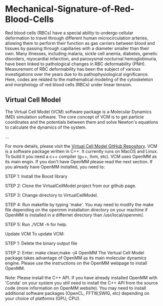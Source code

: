 # Mechanical-Signature-of-Red-Blood-Cells
Red blood cells (RBCs) have a special ability to undergo cellular deformation to travel through different human microcirculation arteries, allowing them to perform their function as gas carriers between blood and tissues by passing through capillaries with a diameter smaller than their own.
Many illnesses, including malaria, sickle cell anemia, diabetes, genetic disorders, myocardial infarction, and paroxysmal nocturnal hemoglobinuria, have been linked to pathological changes in RBC deformability (PNH).
Measurement of RBC deformability has been the subject of various investigations over the years due to its pathophysiological significance. 
Here, codes are related to the mathematical modeling of the cytoskeleton and morphology of red blood cells (RBCs) under linear tension.
## Virtual Cell Model

The Virtual Cell Model (VCM) software package is a Molecular Dynamics (MD) simulation software. The core concept of VCM is to get particle coordinates and the potentials between them and solve Newton's equations to calculate the dynamics of the system.

...

For more details, please visit the [Virtual Cell Model GitHub Repository](https://github.com/afarnudi/VirtualCellModel).
VCM is a software package written in C++. It currently runs on MacOS and Linux. To build it you need a c++ compiler (g++, llvm, etc). VCM uses OpenMM as its main engin. If you don't have OpenMM please read the next section. If you already have OpenMM installed, you need to:

STEP 1: Install the Boost library

STEP 2: Clone the VirtualCellModel project from our github page.

STEP 3: Change directory to VirtualCellModel.

STEP 4: Run makefile by typing 'make'. You may need to modify the make file depending on the openmm installation directory on your machine if OpenMM is installed in a differnet directory than /usr/local/openmm/.

STEP 5: Run ./VCM -h for help.

Update VCM
To update VCM:

STEP 1: Delete the binary output file

STEP 2: Enter:
make clean;make -j4
OpenMM
The Vertual Cell Model package takes advantage of OpenMM as its main molecular dynamics engine. Please use the instructions on the OpenMM webpage to install OpenMM.

Note: Please install the C++ API. If you have already installed OpenMM with 'Conda' on your system you still need to install the C++ API from the source code (more information on OpenMM website). You may need to install additional software packages (OpenCL, FFTW,SWIG, etc) depending on your choice of platforms (GPU, CPU).
